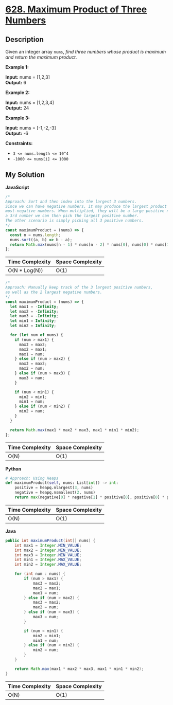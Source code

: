 # [628. Maximum Product of Three Numbers](https://leetcode.com/problems/maximum-product-of-three-numbers)

## Description

Given an integer array `nums`, _find three numbers whose product is maximum and return the maximum product_.

**Example 1:**

**Input:** nums = \[1,2,3\]  
**Output:** 6

**Example 2:**

**Input:** nums = \[1,2,3,4\]  
**Output:** 24

**Example 3:**

**Input:** nums = \[-1,-2,-3\]  
**Output:** -6

**Constraints:**

- `3 <= nums.length <= 10^4`
- `-1000 <= nums[i] <= 1000`

## My Solution

**JavaScript**

```js
/*
Approach: Sort and then index into the largest 3 numbers.
Since we can have negative numbers, it may produce the largest product to pick two of the
most-negative numbers. When multiplied, they will be a large positive number. Since we need
a 3rd number we can then pick the largest positive number.
The other scenario is simply picking all 3 positive numbers.
*/
const maximumProduct = (nums) => {
  const n = nums.length;
  nums.sort((a, b) => b - a);
  return Math.max(nums[n - 1] * nums[n - 2] * nums[0], nums[0] * nums[1] * nums[2]);
};
```

| Time Complexity | Space Complexity |
| --------------- | ---------------- |
| O(N \* Log(N))  | O(1)             |

```js
/*
Approach: Manually keep track of the 3 largest positive numbers,
as well as the 2 largest negative numbers.
*/
const maximumProduct = (nums) => {
  let max1 = -Infinity;
  let max2 = -Infinity;
  let max3 = -Infinity;
  let min1 = Infinity;
  let min2 = Infinity;

  for (let num of nums) {
    if (num > max1) {
      max3 = max2;
      max2 = max1;
      max1 = num;
    } else if (num > max2) {
      max3 = max2;
      max2 = num;
    } else if (num > max3) {
      max3 = num;
    }

    if (num < min1) {
      min2 = min1;
      min1 = num;
    } else if (num < min2) {
      min2 = num;
    }
  }

  return Math.max(max1 * max2 * max3, max1 * min1 * min2);
};
```

| Time Complexity | Space Complexity |
| --------------- | ---------------- |
| O(N)            | O(1)             |

**Python**

```python
# Approach: Using Heaps
def maximumProduct(self, nums: List[int]) -> int:
    positive = heapq.nlargest(3, nums)
    negative = heapq.nsmallest(2, nums)
    return max(negative[0] * negative[1] * positive[0], positive[0] * positive[1] * positive[2])
```

| Time Complexity | Space Complexity |
| --------------- | ---------------- |
| O(N)            | O(1)             |

**Java**

```java
public int maximumProduct(int[] nums) {
    int max1 = Integer.MIN_VALUE;
    int max2 = Integer.MIN_VALUE;
    int max3 = Integer.MIN_VALUE;
    int min1 = Integer.MAX_VALUE;
    int min2 = Integer.MAX_VALUE;

    for (int num : nums) {
        if (num > max1) {
            max3 = max2;
            max2 = max1;
            max1 = num;
        } else if (num > max2) {
            max3 = max2;
            max2 = num;
        } else if (num > max3) {
            max3 = num;
        }

        if (num < min1) {
            min2 = min1;
            min1 = num;
        } else if (num < min2) {
            min2 = num;
        }
    }

    return Math.max(max1 * max2 * max3, max1 * min1 * min2);
}
```

| Time Complexity | Space Complexity |
| --------------- | ---------------- |
| O(N)            | O(1)             |
